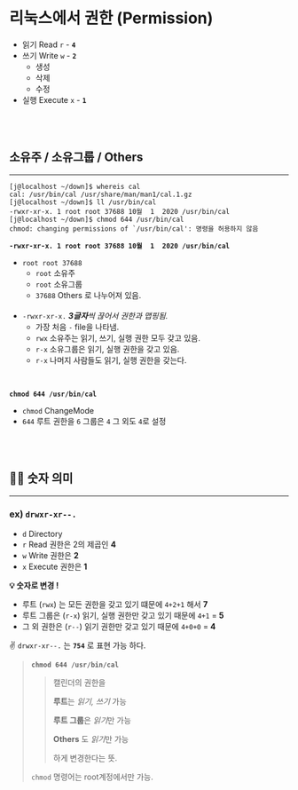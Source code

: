 # 리눅스에서 권한 (Permission)

- 읽기 Read `r` - **`4`**
- 쓰기 Write `w` - **`2`**
  - 생성
  - 삭제
  - 수정
- 실행 Execute `x` - **`1`**

<br/>
<br/>

## 소유주 / 소유그룹 / Others
---

```
[j@localhost ~/down]$ whereis cal
cal: /usr/bin/cal /usr/share/man/man1/cal.1.gz
[j@localhost ~/down]$ ll /usr/bin/cal
-rwxr-xr-x. 1 root root 37688 10월  1  2020 /usr/bin/cal
[j@localhost ~/down]$ chmod 644 /usr/bin/cal
chmod: changing permissions of `/usr/bin/cal': 명령을 허용하지 않음
```

**`-rwxr-xr-x. 1 root root 37688 10월  1  2020 /usr/bin/cal`**
- `root root 37688` 
  - `root` 소유주 
  - `root` 소유그룹 
  - `37688` Others 로 나누어져 있음.   
  <br/>
- `-rwxr-xr-x.` ***3글자**씩 끊어서 권한과 맵핑됨.* 
  - 가장 처음 `-` file을 나타냄.
  - `rwx` 소유주는 읽기, 쓰기, 실행 권한 모두 갖고 있음.
  - `r-x` 소유그룹은 읽기, 실행 권한을 갖고 있음.
  - `r-x` 나머지 사람들도 읽기, 실행 권한을 갖는다.

<br/>

**`chmod 644 /usr/bin/cal`**
- `chmod` ChangeMode
- `644` 루트 권한을 `6` 그룹은 `4` 그 외도 `4`로 설정
  
<br/>
<br/>

## 🤷‍♂️ 숫자 의미
---

### ex) `drwxr-xr--.`
- `d` Directory
- `r` Read 권한은 2의 제곱인 **4**
- `w` Write 권한은 **2**
- `x` Execute 권한은 **1**

**💡 숫자로 변경 !**
- 루트 (`rwx`) 는 모든 권한을 갖고 있기 떄문에 `4+2+1` 해서 **7**
- 루트 그룹은 (`r-x`) 읽기, 실행 권한만 갖고 있기 때문에 `4+1` = **5**  
- 그 외 권한은 (`r--`) 읽기 권한만 갖고 있기 때문에 `4+0+0` = **4**

✌ `drwxr-xr--.` 는 **`754`** 로 표현 가능 하다.

> **`chmod 644 /usr/bin/cal`**
> > 캘린더의 권한을
>>
> > **루트**는 *읽기, 쓰기* 가능
> >
> > **루트 그룹**은 *읽기*만 가능
> >
> > **Others** 도 *읽기*만 가능
> >
> > 하게 변경한다는 뜻.
>
> `chmod` 명령어는 root계정에서만 가능.